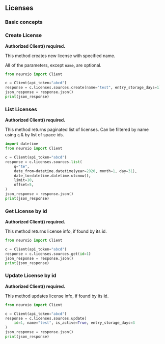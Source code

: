 ## Licenses

### Basic concepts


### Create License

__Authorized Client() required.__

This method creates new license with specified name.

All of the parameters, except `name`, are optional.

```python
from neuroio import Client

c = Client(api_token="abcd")
response = c.licenses.sources.create(name="test", entry_storage_days=1)
json_response = response.json()
print(json_response)

```

### List Licenses

__Authorized Client() required.__

This method returns paginated list of licenses. 
Can be filtered by name using `q` & by list of space ids.

```python
import datetime
from neuroio import Client

c = Client(api_token="abcd")
response = c.licenses.sources.list(
    q="te",
    date_from=datetime.datetime(year=2020, month=1, day=31),
    date_to=datetime.datetime.utcnow(),
    limit=10,
    offset=5,
)
json_response = response.json()
print(json_response)

```

### Get License by id

__Authorized Client() required.__

This method returns license info, if found by its id.

```python
from neuroio import Client

c = Client(api_token="abcd")
response = c.licenses.sources.get(id=1)
json_response = response.json()
print(json_response)
```

### Update License by id

__Authorized Client() required.__

This method updates license info, if found by its id.

```python
from neuroio import Client

c = Client(api_token="abcd")
response = c.licenses.sources.update(
    id=1, name="test", is_active=True, entry_storage_days=3
)
json_response = response.json()
print(json_response)

```
